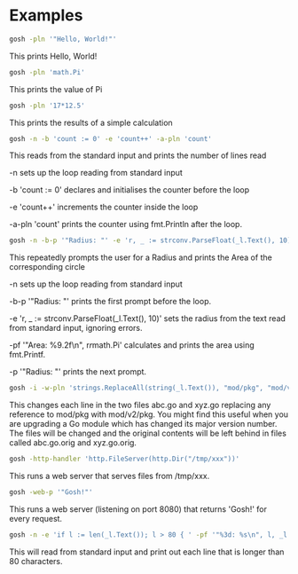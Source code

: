 <!-- Created by mkdoc DO NOT EDIT. -->

# Examples

```sh
gosh -pln '"Hello, World!"'
```
This prints Hello, World!

```sh
gosh -pln 'math.Pi'
```
This prints the value of Pi

```sh
gosh -pln '17*12.5'
```
This prints the results of a simple calculation

```sh
gosh -n -b 'count := 0' -e 'count++' -a-pln 'count'
```
This reads from the standard input and prints the number of lines read

-n sets up the loop reading from standard input

-b 'count := 0' declares and initialises the counter before the loop

-e 'count++' increments the counter inside the loop

-a-pln 'count' prints the counter using fmt.Println after the loop.

```sh
gosh -n -b-p '"Radius: "' -e 'r, _ := strconv.ParseFloat(_l.Text(), 10)' -pf '"Area: %9.2f\n", r*r*math.Pi' -p '"Radius: "'
```
This repeatedly prompts the user for a Radius and prints the Area of the
corresponding circle

-n sets up the loop reading from standard input

-b-p '"Radius: "' prints the first prompt before the loop.

-e 'r, _ := strconv.ParseFloat(_l.Text(), 10)' sets the radius from the text
read from standard input, ignoring errors.

-pf '"Area: %9.2f\n", r*r*math.Pi' calculates and prints the area using
fmt.Printf.

-p '"Radius: "' prints the next prompt.

```sh
gosh -i -w-pln 'strings.ReplaceAll(string(_l.Text()), "mod/pkg", "mod/v2/pkg")' -- abc.go xyz.go 
```
This changes each line in the two files abc.go and xyz.go replacing any
reference to mod/pkg with mod/v2/pkg. You might find this useful when you are
upgrading a Go module which has changed its major version number. The files will
be changed and the original contents will be left behind in files called
abc.go.orig and xyz.go.orig.

```sh
gosh -http-handler 'http.FileServer(http.Dir("/tmp/xxx"))'
```
This runs a web server that serves files from /tmp/xxx.

```sh
gosh -web-p '"Gosh!"'
```
This runs a web server (listening on port 8080) that returns 'Gosh!' for every
request.

```sh
gosh -n -e 'if l := len(_l.Text()); l > 80 { ' -pf '"%3d: %s\n", l, _l.Text()' -e '}'
```
This will read from standard input and print out each line that is longer than
80 characters.

